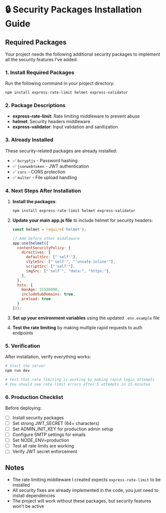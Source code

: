 # 🔒 Security Packages Installation Guide

## Required Packages

Your project needs the following additional security packages to implement all the security features I've added:

### 1. Install Required Packages

Run the following command in your project directory:

```bash
npm install express-rate-limit helmet express-validator
```

### 2. Package Descriptions

- **express-rate-limit**: Rate limiting middleware to prevent abuse
- **helmet**: Security headers middleware
- **express-validator**: Input validation and sanitization

### 3. Already Installed

These security-related packages are already installed:
- ✅ `bcryptjs` - Password hashing
- ✅ `jsonwebtoken` - JWT authentication
- ✅ `cors` - CORS protection
- ✅ `multer` - File upload handling

### 4. Next Steps After Installation

1. **Install the packages**:
   ```bash
   npm install express-rate-limit helmet express-validator
   ```

2. **Update your main app.js file** to include helmet for security headers:
   ```javascript
   const helmet = require('helmet');
   
   // Add before other middleware
   app.use(helmet({
     contentSecurityPolicy: {
       directives: {
         defaultSrc: ["'self'"],
         styleSrc: ["'self'", "'unsafe-inline'"],
         scriptSrc: ["'self'"],
         imgSrc: ["'self'", "data:", "https:"],
       },
     },
     hsts: {
       maxAge: 31536000,
       includeSubDomains: true,
       preload: true
     }
   }));
   ```

3. **Set up your environment variables** using the updated `.env.example` file

4. **Test the rate limiting** by making multiple rapid requests to auth endpoints

### 5. Verification

After installation, verify everything works:

```bash
# Start the server
npm run dev

# Test that rate limiting is working by making rapid login attempts
# You should see rate limit errors after 5 attempts in 15 minutes
```

### 6. Production Checklist

Before deploying:
- [ ] Install security packages
- [ ] Set strong JWT_SECRET (64+ characters)
- [ ] Set ADMIN_INIT_KEY for production admin setup
- [ ] Configure SMTP settings for emails
- [ ] Set NODE_ENV=production
- [ ] Test all rate limits are working
- [ ] Verify JWT secret enforcement

## Notes

- The rate limiting middleware I created expects `express-rate-limit` to be installed
- All security fixes are already implemented in the code, you just need to install dependencies
- The project will work without these packages, but security features won't be active
